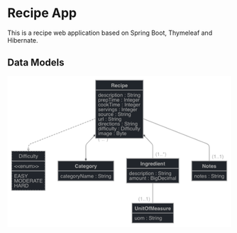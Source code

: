 # Recipe App

This is a recipe web application based on Spring Boot, Thymeleaf and Hibernate.

## Data Models

![](data-models.png)
